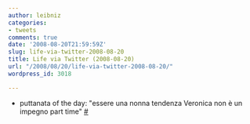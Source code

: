 ```yaml
---
author: leibniz
categories:
- tweets
comments: true
date: '2008-08-20T21:59:59Z'
slug: life-via-twitter-2008-08-20
title: Life via Twitter (2008-08-20)
url: "/2008/08/20/life-via-twitter-2008-08-20/"
wordpress_id: 3018

---
```

* puttanata of the day: "essere una nonna tendenza Veronica non è un impegno part time" [#](https://twitter.com/leibniz/statuses/893049914)


